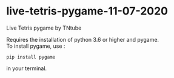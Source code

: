 # live-tetris-pygame-11-07-2020
Live Tetris pygame by TNtube


Requires the installation of python 3.6 or higher and pygame.\
To install pygame, use :
```pydocstring
pip install pygame
```
in your terminal. 